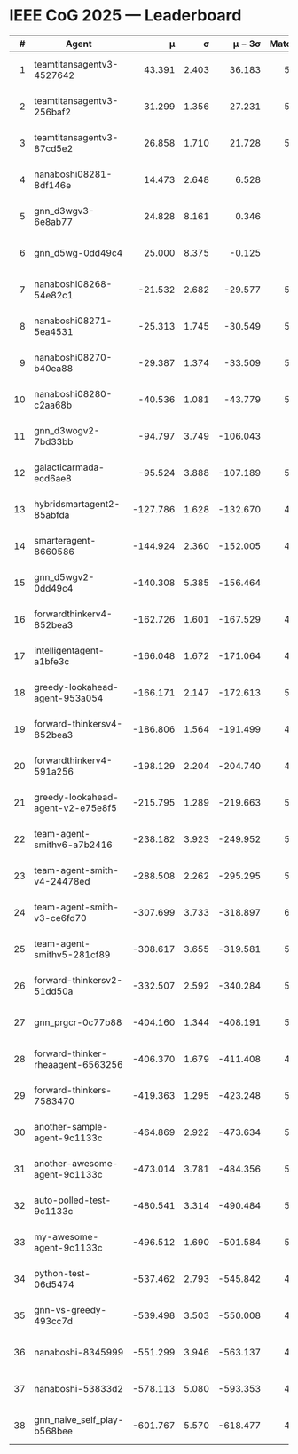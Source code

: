 # IEEE CoG 2025 — Leaderboard

| # | Agent | μ | σ | μ − 3σ | Matches | Updated |
|---:|---|---:|---:|---:|---:|---|
| 1 | teamtitansagentv3-4527642 | 43.391 | 2.403 | 36.183 | 5896 | 2025-08-30 02:35 |
| 2 | teamtitansagentv3-256baf2 | 31.299 | 1.356 | 27.231 | 5856 | 2025-08-30 02:35 |
| 3 | teamtitansagentv3-87cd5e2 | 26.858 | 1.710 | 21.728 | 5300 | 2025-08-30 02:35 |
| 4 | nanaboshi08281-8df146e | 14.473 | 2.648 | 6.528 | 206 | 2025-08-30 02:35 |
| 5 | gnn_d3wgv3-6e8ab77 | 24.828 | 8.161 | 0.346 | 118 | 2025-08-30 02:35 |
| 6 | gnn_d5wg-0dd49c4 | 25.000 | 8.375 | -0.125 | 100 | 2025-08-30 02:35 |
| 7 | nanaboshi08268-54e82c1 | -21.532 | 2.682 | -29.577 | 5440 | 2025-08-30 02:35 |
| 8 | nanaboshi08271-5ea4531 | -25.313 | 1.745 | -30.549 | 5798 | 2025-08-30 02:35 |
| 9 | nanaboshi08270-b40ea88 | -29.387 | 1.374 | -33.509 | 5580 | 2025-08-30 02:35 |
| 10 | nanaboshi08280-c2aa68b | -40.536 | 1.081 | -43.779 | 5258 | 2025-08-30 02:35 |
| 11 | gnn_d3wogv2-7bd33bb | -94.797 | 3.749 | -106.043 | 224 | 2025-08-30 02:35 |
| 12 | galacticarmada-ecd6ae8 | -95.524 | 3.888 | -107.189 | 5400 | 2025-08-30 02:35 |
| 13 | hybridsmartagent2-85abfda | -127.786 | 1.628 | -132.670 | 4866 | 2025-08-30 02:35 |
| 14 | smarteragent-8660586 | -144.924 | 2.360 | -152.005 | 4336 | 2025-08-30 02:35 |
| 15 | gnn_d5wgv2-0dd49c4 | -140.308 | 5.385 | -156.464 | 180 | 2025-08-30 02:35 |
| 16 | forwardthinkerv4-852bea3 | -162.726 | 1.601 | -167.529 | 4535 | 2025-08-30 02:35 |
| 17 | intelligentagent-a1bfe3c | -166.048 | 1.672 | -171.064 | 4919 | 2025-08-30 02:35 |
| 18 | greedy-lookahead-agent-953a054 | -166.171 | 2.147 | -172.613 | 5314 | 2025-08-30 02:35 |
| 19 | forward-thinkersv4-852bea3 | -186.806 | 1.564 | -191.499 | 4495 | 2025-08-30 02:35 |
| 20 | forwardthinkerv4-591a256 | -198.129 | 2.204 | -204.740 | 4857 | 2025-08-30 02:35 |
| 21 | greedy-lookahead-agent-v2-e75e8f5 | -215.795 | 1.289 | -219.663 | 5526 | 2025-08-30 02:35 |
| 22 | team-agent-smithv6-a7b2416 | -238.182 | 3.923 | -249.952 | 5800 | 2025-08-30 02:35 |
| 23 | team-agent-smith-v4-24478ed | -288.508 | 2.262 | -295.295 | 5198 | 2025-08-30 02:35 |
| 24 | team-agent-smith-v3-ce6fd70 | -307.699 | 3.733 | -318.897 | 6238 | 2025-08-30 02:35 |
| 25 | team-agent-smithv5-281cf89 | -308.617 | 3.655 | -319.581 | 5760 | 2025-08-30 02:35 |
| 26 | forward-thinkersv2-51dd50a | -332.507 | 2.592 | -340.284 | 5148 | 2025-08-30 02:35 |
| 27 | gnn_prgcr-0c77b88 | -404.160 | 1.344 | -408.191 | 5170 | 2025-08-30 02:35 |
| 28 | forward-thinker-rheaagent-6563256 | -406.370 | 1.679 | -411.408 | 4768 | 2025-08-30 02:35 |
| 29 | forward-thinkers-7583470 | -419.363 | 1.295 | -423.248 | 5740 | 2025-08-30 02:35 |
| 30 | another-sample-agent-9c1133c | -464.869 | 2.922 | -473.634 | 5720 | 2025-08-30 02:35 |
| 31 | another-awesome-agent-9c1133c | -473.014 | 3.781 | -484.356 | 5320 | 2025-08-30 02:35 |
| 32 | auto-polled-test-9c1133c | -480.541 | 3.314 | -490.484 | 5400 | 2025-08-30 02:35 |
| 33 | my-awesome-agent-9c1133c | -496.512 | 1.690 | -501.584 | 5740 | 2025-08-30 02:35 |
| 34 | python-test-06d5474 | -537.462 | 2.793 | -545.842 | 4720 | 2025-08-30 02:35 |
| 35 | gnn-vs-greedy-493cc7d | -539.498 | 3.503 | -550.008 | 4340 | 2025-08-30 02:35 |
| 36 | nanaboshi-8345999 | -551.299 | 3.946 | -563.137 | 4830 | 2025-08-30 02:35 |
| 37 | nanaboshi-53833d2 | -578.113 | 5.080 | -593.353 | 4200 | 2025-08-30 02:35 |
| 38 | gnn_naive_self_play-b568bee | -601.767 | 5.570 | -618.477 | 4700 | 2025-08-30 02:35 |
